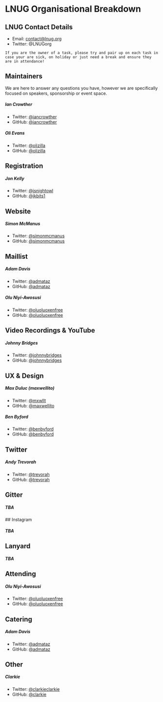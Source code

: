 # LNUG Organisational Breakdown

## LNUG Contact Details
- Email: contact@lnug.org
- Twitter: @LNUGorg

```
If you are the owner of a task, please try and pair up on each task in case your are sick, on holiday or just need a break and ensure they are in attendance!
```

## Maintainers
We are here to answer any questions you have, however we are specifically focused on speakers, sponsorship or event space.

##### Ian Crowther
- Twitter: [@iancrowther](http://twitter.com/iancrowther)
- GitHub: [@iancrowther](http://github.com/iancrowther)

##### Oli Evans
- Twitter: [@olizilla](http://twitter.com/olizilla)
- GitHub: [@olizilla](http://github.com/olizilla)

## Registration

##### Jon Kelly
- Twitter: [@jsnightowl](http://twitter.com/jsnightowl)
- GitHub: [@jkbits1](http://github.com/jkbits1)

## Website

##### Simon McManus
- Twitter: [@simonmcmanus](http://twitter.com/simonmcmanus)
- GitHub: [@simonmcmanus](http://github.com/simonmcmanus)

## Maillist
##### Adam Davis
- Twitter: [@admataz](http://twitter.com/admataz)
- GitHub: [@admataz](http://github.com/admataz)

##### Olu Niyi-Awosusi
- Twitter: [@oluoluoxenfree](http://twitter.com/oluoluoxenfree)
- GitHub: [@oluoluoxenfree](http://github.com/oluoluoxenfree)

## Video Recordings & YouTube

##### Johnny Bridges
- Twitter: [@johnnybridges](http://twitter.com/johnnybridges)
- GitHub: [@johnnybridges](http://github.com/johnnybridges)

## UX & Design

##### Max Duluc (maxwellito)
- Twitter: [@mxwllt](http://twitter.com/mxwllt)
- GitHub: [@maxwellito](http://github.com/maxwellito)

##### Ben Byford
- Twitter: [@benbyford](http://twitter.com/benbyford)
- GitHub: [@benbyford](http://github.com/benbyford)

## Twitter

##### Andy Trevorah
- Twitter: [@trevorah](http://twitter.com/trevorah)
- GitHub: [@trevorah](http://github.com/trevorah)

## Gitter

##### TBA

## Instagram

##### TBA

## Lanyard

##### TBA

## Attending

##### Olu Niyi-Awosusi
- Twitter: [@oluoluoxenfree](http://twitter.com/oluoluoxenfree)
- GitHub: [@oluoluoxenfree](http://github.com/oluoluoxenfree)

## Catering

##### Adam Davis
- Twitter: [@admataz](http://twitter.com/admataz)
- GitHub: [@admataz](http://github.com/admataz)

## Other

##### Clarkie
- Twitter: [@clarkieclarkie](http://twitter.com/clarkieclarkie)
- GitHub: [@clarkie](http://github.com/clarkie)
